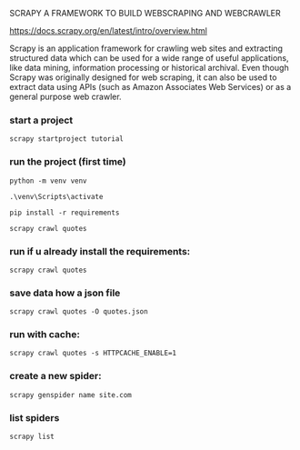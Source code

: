 SCRAPY A FRAMEWORK TO BUILD WEBSCRAPING AND WEBCRAWLER

https://docs.scrapy.org/en/latest/intro/overview.html

Scrapy is an application framework for crawling web sites and extracting structured data which can be used for a wide range of useful applications, like data mining, information processing or historical archival.
Even though Scrapy was originally designed for web scraping, it can also be used to extract data using APIs (such as Amazon Associates Web Services) or as a general purpose web crawler.

### start a project

    scrapy startproject tutorial

### run the project (first time)

    python -m venv venv

    .\venv\Scripts\activate

    pip install -r requirements

    scrapy crawl quotes


### run if u already install the requirements:

    scrapy crawl quotes


### save data how a json file

    scrapy crawl quotes -O quotes.json



### run with cache:

    scrapy crawl quotes -s HTTPCACHE_ENABLE=1

### create a new spider:
    
    scrapy genspider name site.com

### list spiders

    scrapy list